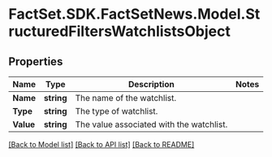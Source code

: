 # FactSet.SDK.FactSetNews.Model.StructuredFiltersWatchlistsObject

## Properties

Name | Type | Description | Notes
------------ | ------------- | ------------- | -------------
**Name** | **string** | The name of the watchlist. | 
**Type** | **string** | The type of watchlist. | 
**Value** | **string** | The value associated with the watchlist. | 

[[Back to Model list]](../README.md#documentation-for-models) [[Back to API list]](../README.md#documentation-for-api-endpoints) [[Back to README]](../README.md)

